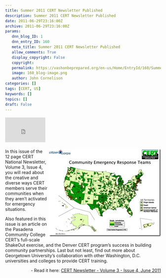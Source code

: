 ```yaml
---
title: Summer 2011 CERT Newsletter Published
description: Summer 2011 CERT Newsletter Published
date: 2011-06-29T23:16:00Z
archive: 2011-06-29T23:16:00Z
params:
   dnn_blog_ID: 1
   dnn_entry_ID: 160
   meta_title: Summer 2011 CERT Newsletter Published
   allow_comments: True
   display_copyright: False
   copyright: 
   permalink: https://vashonbeprepared.org/en-us/Home/EntryId/160/Summer-2011-CERT-Newsletter-Published
   image: 160_blog-image.png
   author: John Cornelison
categories: []
tags: [CERT, US]
keywords: []
topics: []
draft: False
---
```


<div class="wlWriterHeaderFooter" style="padding-bottom: 4px; margin: 0px; padding-left: 0px; padding-right: 0px; float: none; padding-top: 4px"><iframe src="http://www.facebook.com/widgets/like.php?href=http://vashoneoc.org/Blogs/VashonPreparedness/tabid/164/EntryId/160/Summer-2011-CERT-Newsletter-Published.aspx" frameborder="0" scrolling="no" style="border-bottom: medium none; border-left: medium none; width: 130px; height: 80px; border-top: medium none; border-right: medium none"></iframe></div>
<p><a href="/images/dnnBlog/1/160/Windows-Live-Writer-41503944f49e_E28C-US_CERT_Presence.110629_2.jpg"><img title="US_CERT_Presence.110629" border="0" alt="US_CERT_Presence.110629" align="right" width="362" height="284" style="background-image: none; border-bottom: 0px; border-left: 0px; margin: 0px 0px 5px 5px; padding-left: 0px; padding-right: 0px; display: inline; float: right; border-top: 0px; border-right: 0px; padding-top: 0px" src="/images/dnnBlog/1/160/Windows-Live-Writer-41503944f49e_E28C-US_CERT_Presence.110629_thumb.jpg" /></a>In this issue of the 12 page CERT National Newsletter, Volume 3, Issue 4, you will read about the creative and diverse ways CERT members serve their communities when they aren’t activated for emergency situations.</p>
<p>Also featured in this issue is an article on the Pasadena Community College CERT’s full-scale ShakeOut exercise, and the Denver CERT program’s success in building community partnerships. Last but not least, find out more about Georgetown University’s collaboration with other Washington, D.C. universities and colleges to provide CERT training.</p>
<p align="right">- Read it here: <a href="https://www.citizencorps.gov/cert/newsletter/CERT_Newsletter_V3_I4.pdf">CERT Newsletter - Volume 3 - Issue 4, June 2011</a></p>

